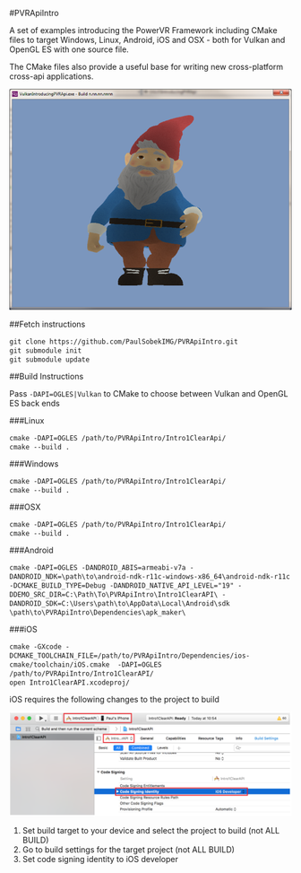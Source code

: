 #PVRApiIntro 

A set of examples introducing the PowerVR Framework including CMake files to target Windows, Linux, Android, iOS and OSX - both for Vulkan and OpenGL ES with one source file.

The CMake files also provide a useful base for writing new cross-platform cross-api applications.

![](README.png)

##Fetch instructions
```
git clone https://github.com/PaulSobekIMG/PVRApiIntro.git
git submodule init
git submodule update
```

##Build Instructions

Pass ```-DAPI=OGLES|Vulkan``` to CMake to choose between Vulkan and OpenGL ES back ends

###Linux
```
cmake -DAPI=OGLES /path/to/PVRApiIntro/Intro1ClearApi/
cmake --build .
```

###Windows
```
cmake -DAPI=OGLES /path/to/PVRApiIntro/Intro1ClearApi/
cmake --build .
```

###OSX
```
cmake -DAPI=OGLES /path/to/PVRApiIntro/Intro1ClearApi/
cmake --build .
```

###Android
```
cmake -DAPI=OGLES -DANDROID_ABIS=armeabi-v7a -DANDROID_NDK=\path\to\android-ndk-r11c-windows-x86_64\android-ndk-r11c -DCMAKE_BUILD_TYPE=Debug -DANDROID_NATIVE_API_LEVEL="19" -DDEMO_SRC_DIR=C:\Path\To\PVRApiIntro\Intro1ClearAPI\ -DANDROID_SDK=C:\Users\path\to\AppData\Local\Android\sdk \path\to\PVRApiIntro\Dependencies\apk_maker\
```

###iOS
```
cmake -GXcode -DCMAKE_TOOLCHAIN_FILE=/path/to/PVRApiIntro/Dependencies/ios-cmake/toolchain/iOS.cmake  -DAPI=OGLES /path/to/PVRApiIntro/Intro1ClearAPI/
open Intro1ClearAPI.xcodeproj/
```

iOS requires the following changes to the project to build

![](ios.png)

1. Set build target to your device and select the project to build (not ALL BUILD)
2. Go to build settings for the target project (not ALL BUILD)
3. Set code signing identity to iOS developer